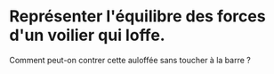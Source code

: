 # Représenter l'équilibre des forces d'un voilier qui loffe. 
Comment peut-on contrer cette auloffée sans toucher à la barre ?